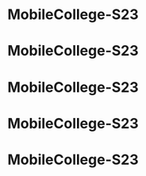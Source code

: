 # MobileCollege-S23
# MobileCollege-S23
# MobileCollege-S23
# MobileCollege-S23
# MobileCollege-S23
